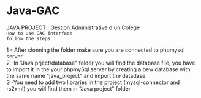 # Java-GAC  

JAVA PROJECT : Gestion Administrative d'un Colege  
`How to use GAC interface`  
`follow the steps :`  

1 - After clonning the folder make sure you are connected to phpmysql server.  
2 -In "Java prject/database" folder you will find the database file, you have to import it in the your phpmySql server
by creating a bew database with the same name "java_project" and import the datadase.  
3 -You need to add two libraries in the project (mysql-connector and rs2xml) you will find them in "Java project" folder

